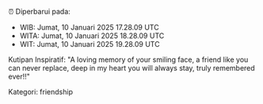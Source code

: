 ⏰ Diperbarui pada:
- WIB: Jumat, 10 Januari 2025 17.28.09 UTC
- WITA: Jumat, 10 Januari 2025 18.28.09 UTC
- WIT: Jumat, 10 Januari 2025 19.28.09 UTC

Kutipan Inspiratif:
"A loving memory of your smiling face, a friend like you can never replace, deep in my heart you will always stay, truly remembered ever!!"


Kategori: friendship


